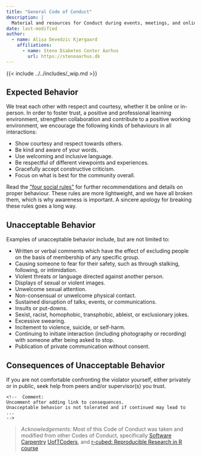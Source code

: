 ```yaml
---
title: "General Code of Conduct"
description: |
  Material and resources for Conduct during events, meetings, and online spaces.
date: last-modified
author:
  - name: Alisa Devedzic Kjærgaard 
    affiliations: 
      - name: Steno Diabetes Center Aarhus
        url: https://stenoaarhus.dk
---
```


{{< include ../../includes/_wip.md >}}

## Expected Behavior

We treat each other with respect and courtesy, whether it be online or
in-person. In order to foster trust, a positive and professional
learning environment, strengthen collaboration and contribute to a
positive working environment, we encourage the following kinds of
behaviours in all interactions:

-   Show courtesy and respect towards others.
-   Be kind and aware of your words.
-   Use welcoming and inclusive language.
-   Be respectful of different viewpoints and experiences.
-   Gracefully accept constructive criticism.
-   Focus on what is best for the community overall.

Read the ["four social
rules"](https://www.recurse.com/manual#sub-sec-social-rules) for further
recommendations and details on proper behaviour. These rules are more
lightweight, and we have all broken them, which is why awareness is
important. A sincere apology for breaking these rules goes a long way.

## Unacceptable Behavior

Examples of unacceptable behavior include, but are not limited to:

-   Written or verbal comments which have the effect of excluding people
    on the basis of membership of any specific group.
-   Causing someone to fear for their safety, such as through stalking,
    following, or intimidation.
-   Violent threats or language directed against another person.
-   Displays of sexual or violent images.
-   Unwelcome sexual attention.
-   Non-consensual or unwelcome physical contact.
-   Sustained disruption of talks, events, or communications.
-   Insults or put-downs.
-   Sexist, racist, homophobic, transphobic, ableist, or exclusionary
    jokes.
-   Excessive swearing.
-   Incitement to violence, suicide, or self-harm.
-   Continuing to initiate interaction (including photography or
    recording) with someone after being asked to stop.
-   Publication of private communication without consent.

## Consequences of Unacceptable Behavior

If you are not comfortable confronting the violator yourself, either
privately or in public, seek help from peers and/or supervisor(s) you
trust.

```{=html}
<!--  Comment:
Uncomment after adding link to consequences. 
Unacceptable behavior is not tolerated and if continued may lead to ...
-->
```
<!-- TODO: the region has an e-dok instruction on harassment. Add the e-dok here. -->

> *Acknowledgements*: Most of this Code of Conduct was taken and
> modified from other Codes of Conduct, specifically [Software
> Carpentry](https://docs.carpentries.org/topic_folders/policies/code-of-conduct.html)
> [UofTCoders](https://github.com/UofTCoders/studyGroup/blob/gh-pages/codeOfConduct.md),
> and [r-cubed: Reproducible Research in R
> course](https://r-cubed.rostools.org/conduct.html)
